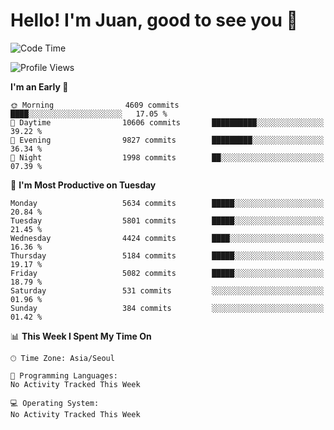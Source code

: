 # Hello! I'm Juan, good to see you 👋

<!--
**Y-k-Y/Y-k-Y** is a ✨ _special_ ✨ repository because its `README.md` (this file) appears on your GitHub profile.

Here are some ideas to get you started:

- 🔭 I’m currently working on ...
- 🌱 I’m currently learning ...
- 👯 I’m looking to collaborate on ...
- 🤔 I’m looking for help with ...
- 💬 Ask me about ...
- 📫 How to reach me: ...
- 😄 Pronouns: ...
- ⚡ Fun fact: ...
-->
<!--
![Profile views](https://gpvc.arturio.dev/Y-k-Y)

[![Omid Nikrah StackOverflow](https://github-readme-stackoverflow.vercel.app/?userID=9517076)](https://stackoverflow.com/users/9517076/i-have-10-fingers)
-->

<!--START_SECTION:waka-->
![Code Time](http://img.shields.io/badge/Code%20Time-1%2C845%20hrs%2031%20mins-blue)

![Profile Views](http://img.shields.io/badge/Profile%20Views-0-blue)

**I'm an Early 🐤** 

```text
🌞 Morning                4609 commits        ████░░░░░░░░░░░░░░░░░░░░░   17.05 % 
🌆 Daytime                10606 commits       ██████████░░░░░░░░░░░░░░░   39.22 % 
🌃 Evening                9827 commits        █████████░░░░░░░░░░░░░░░░   36.34 % 
🌙 Night                  1998 commits        ██░░░░░░░░░░░░░░░░░░░░░░░   07.39 % 
```
📅 **I'm Most Productive on Tuesday** 

```text
Monday                   5634 commits        █████░░░░░░░░░░░░░░░░░░░░   20.84 % 
Tuesday                  5801 commits        █████░░░░░░░░░░░░░░░░░░░░   21.45 % 
Wednesday                4424 commits        ████░░░░░░░░░░░░░░░░░░░░░   16.36 % 
Thursday                 5184 commits        █████░░░░░░░░░░░░░░░░░░░░   19.17 % 
Friday                   5082 commits        █████░░░░░░░░░░░░░░░░░░░░   18.79 % 
Saturday                 531 commits         ░░░░░░░░░░░░░░░░░░░░░░░░░   01.96 % 
Sunday                   384 commits         ░░░░░░░░░░░░░░░░░░░░░░░░░   01.42 % 
```


📊 **This Week I Spent My Time On** 

```text
🕑︎ Time Zone: Asia/Seoul

💬 Programming Languages: 
No Activity Tracked This Week

💻 Operating System: 
No Activity Tracked This Week
```


<!--END_SECTION:waka-->
